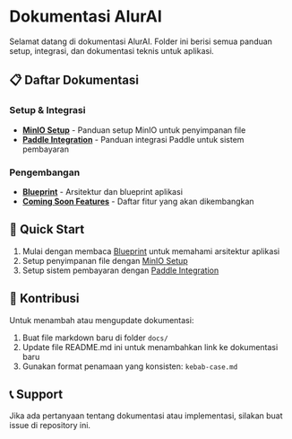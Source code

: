 # Dokumentasi AlurAI

Selamat datang di dokumentasi AlurAI. Folder ini berisi semua panduan setup, integrasi, dan dokumentasi teknis untuk aplikasi.

## 📋 Daftar Dokumentasi

### Setup & Integrasi
- **[MinIO Setup](./minio-setup.md)** - Panduan setup MinIO untuk penyimpanan file
- **[Paddle Integration](./paddle-integration.md)** - Panduan integrasi Paddle untuk sistem pembayaran

### Pengembangan
- **[Blueprint](./blueprint.md)** - Arsitektur dan blueprint aplikasi
- **[Coming Soon Features](./coming-soon-features.md)** - Daftar fitur yang akan dikembangkan

## 🚀 Quick Start

1. Mulai dengan membaca [Blueprint](./blueprint.md) untuk memahami arsitektur aplikasi
2. Setup penyimpanan file dengan [MinIO Setup](./minio-setup.md)
3. Setup sistem pembayaran dengan [Paddle Integration](./paddle-integration.md)

## 📝 Kontribusi

Untuk menambah atau mengupdate dokumentasi:
1. Buat file markdown baru di folder `docs/`
2. Update file README.md ini untuk menambahkan link ke dokumentasi baru
3. Gunakan format penamaan yang konsisten: `kebab-case.md`

## 📞 Support

Jika ada pertanyaan tentang dokumentasi atau implementasi, silakan buat issue di repository ini.